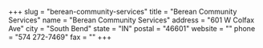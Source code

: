 +++
slug = "berean-community-services"
title = "Berean Community Services"
name = "Berean Community Services"
address = "601 W Colfax Ave"
city = "South Bend"
state = "IN"
postal = "46601"
website = ""
phone = "574 272-7469"
fax = ""
+++
